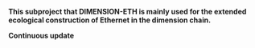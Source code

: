 **This subproject that DIMENSION-ETH is mainly used for the extended ecological construction of Ethernet in the dimension chain.**   

**Continuous update**